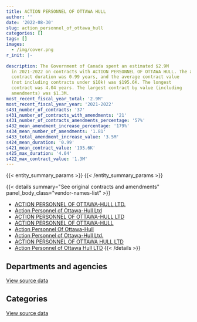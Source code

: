 ```yaml
---
title: ACTION PERSONNEL OF OTTAWA HULL
author: ''
date: '2022-08-30'
slug: action_personnel_of_ottawa_hull
categories: []
tags: []
images:
  - /img/cover.png
r_init: |-
  
description: The Government of Canada spent an estimated $2.9M
  in 2021-2022 on contracts with ACTION PERSONNEL OF OTTAWA HULL. The average
  contract duration was 0.99 years, and the average contract value
  (not including contracts under $10k) was $195.6K. The longest
  contract was 4.04 years. The largest contract by value (including
  amendments) was $1.3M.
most_recent_fiscal_year_total: '2.9M'
most_recent_fiscal_year_year: '2021-2022'
s431_number_of_contracts: '37'
s431_number_of_contracts_with_amendments: '21'
s431_number_of_contracts_amendments_percentage: '57%'
s432_mean_amendment_increase_percentage: '179%'
s434_mean_number_of_amendments: '1.81'
s433_total_amendment_increase_value: '3.5M'
s424_mean_duration: '0.99'
s421_mean_contract_value: '195.6K'
s425_max_duration: '4.04'
s422_max_contract_value: '1.3M'
---
```


<script src="/rmarkdown-libs/htmlwidgets/htmlwidgets.js"></script>
<link href="/rmarkdown-libs/datatables-css/datatables-crosstalk.css" rel="stylesheet" />
<script src="/rmarkdown-libs/datatables-binding/datatables.js"></script>
<script src="/rmarkdown-libs/jquery/jquery-3.6.0.min.js"></script>
<link href="/rmarkdown-libs/dt-core-bootstrap/css/dataTables.bootstrap.min.css" rel="stylesheet" />
<link href="/rmarkdown-libs/dt-core-bootstrap/css/dataTables.bootstrap.extra.css" rel="stylesheet" />
<script src="/rmarkdown-libs/dt-core-bootstrap/js/jquery.dataTables.min.js"></script>
<script src="/rmarkdown-libs/dt-core-bootstrap/js/dataTables.bootstrap.min.js"></script>
<link href="/rmarkdown-libs/crosstalk/css/crosstalk.min.css" rel="stylesheet" />
<script src="/rmarkdown-libs/crosstalk/js/crosstalk.min.js"></script>
<script src="/rmarkdown-libs/htmlwidgets/htmlwidgets.js"></script>
<link href="/rmarkdown-libs/datatables-css/datatables-crosstalk.css" rel="stylesheet" />
<script src="/rmarkdown-libs/datatables-binding/datatables.js"></script>
<script src="/rmarkdown-libs/jquery/jquery-3.6.0.min.js"></script>
<link href="/rmarkdown-libs/dt-core-bootstrap/css/dataTables.bootstrap.min.css" rel="stylesheet" />
<link href="/rmarkdown-libs/dt-core-bootstrap/css/dataTables.bootstrap.extra.css" rel="stylesheet" />
<script src="/rmarkdown-libs/dt-core-bootstrap/js/jquery.dataTables.min.js"></script>
<script src="/rmarkdown-libs/dt-core-bootstrap/js/dataTables.bootstrap.min.js"></script>
<link href="/rmarkdown-libs/crosstalk/css/crosstalk.min.css" rel="stylesheet" />
<script src="/rmarkdown-libs/crosstalk/js/crosstalk.min.js"></script>

{{< entity_summary_params >}}
{{< /entity_summary_params >}}

{{< details summary="See original contracts and amendments" panel_body_class="vendor-names-list" >}}
- [ACTION PERSONNEL OF OTTAWA-HULL LTD.](https://search.open.canada.ca/en/ct/?sort=contract_value_f%20desc&page=1&search_text=%22ACTION%20PERSONNEL%20OF%20OTTAWA-HULL%20LTD.%22)
- [Action Personnel of Ottawa-Hull Ltd](https://search.open.canada.ca/en/ct/?sort=contract_value_f%20desc&page=1&search_text=%22Action%20Personnel%20of%20Ottawa-Hull%20Ltd%22)
- [ACTION PERSONNEL OF OTTAWA-HULL LTD](https://search.open.canada.ca/en/ct/?sort=contract_value_f%20desc&page=1&search_text=%22ACTION%20PERSONNEL%20OF%20OTTAWA-HULL%20LTD%22)
- [ACTION PERSONNEL OF OTTAWA-HULL](https://search.open.canada.ca/en/ct/?sort=contract_value_f%20desc&page=1&search_text=%22ACTION%20PERSONNEL%20OF%20OTTAWA-HULL%22)
- [Action Personnel Of Ottawa-Hull](https://search.open.canada.ca/en/ct/?sort=contract_value_f%20desc&page=1&search_text=%22Action%20Personnel%20Of%20Ottawa-Hull%22)
- [Action Personnel of Ottawa-Hull Ltd.](https://search.open.canada.ca/en/ct/?sort=contract_value_f%20desc&page=1&search_text=%22Action%20Personnel%20of%20Ottawa-Hull%20Ltd.%22)
- [ACTION PERSONNEL OF OTTAWA HULL LTD](https://search.open.canada.ca/en/ct/?sort=contract_value_f%20desc&page=1&search_text=%22ACTION%20PERSONNEL%20OF%20OTTAWA%20HULL%20LTD%22)
- [Action Personnel of Ottawa Hull LTD](https://search.open.canada.ca/en/ct/?sort=contract_value_f%20desc&page=1&search_text=%22Action%20Personnel%20of%20Ottawa%20Hull%20LTD%22)
{{< /details >}}

## Departments and agencies

<div id="htmlwidget-1" style="width:100%;height:auto;" class="datatables html-widget"></div>
<script type="application/json" data-for="htmlwidget-1">{"x":{"style":"bootstrap","filter":"none","vertical":false,"data":[["<a href=\"/departments/cic/\">Immigration, Refugees and Citizenship Canada<\/a>","<a href=\"/departments/dfo-mpo/\">Fisheries and Oceans Canada<\/a>","<a href=\"/departments/dnd-mdn/\">National Defence<\/a>","<a href=\"/departments/fcac-acfc/\">Financial Consumer Agency of Canada<\/a>","<a href=\"/departments/hc-sc/\">Health Canada<\/a>","<a href=\"/departments/opc-cpvp/\">Office of the Privacy Commissioner of Canada<\/a>","<a href=\"/departments/pwgsc-tpsgc/\">Public Services and Procurement Canada<\/a>","<a href=\"/departments/ssc-spc/\">Shared Services Canada<\/a>","<a href=\"/departments/statcan/\">Statistics Canada<\/a>","<a href=\"/departments/wage/\">Department for Women and Gender Equality<\/a>"],[null,null,40265.24,null,240112.24,null,62824.32,null,87970.5,54577.01],[null,14497.51,52882.92,null,534421.41,38685.33,null,null,null,50957.11],[460795.66,64093.99,null,50819.68,437146.43,39907.82,null,48127.72,84750,null],[2478925.84,null,null,49180.33,314438.63,null,null,57784.92,null,null]],"container":"<table class=\"table table-striped table-hover row-border order-column display\">\n  <thead>\n    <tr>\n      <th>Department<\/th>\n      <th>2018-2019<\/th>\n      <th>2019-2020<\/th>\n      <th>2020-2021<\/th>\n      <th>2021-2022<\/th>\n    <\/tr>\n  <\/thead>\n<\/table>","options":{"order":[[4,"desc"]],"pageLength":10,"autoWidth":true,"columnDefs":[{"targets":1,"render":"function(data, type, row, meta) {\n    return type !== 'display' ? data : DTWidget.formatCurrency(data, \"$\", 2, 3, \",\", \".\", true, null);\n  }"},{"targets":2,"render":"function(data, type, row, meta) {\n    return type !== 'display' ? data : DTWidget.formatCurrency(data, \"$\", 2, 3, \",\", \".\", true, null);\n  }"},{"targets":3,"render":"function(data, type, row, meta) {\n    return type !== 'display' ? data : DTWidget.formatCurrency(data, \"$\", 2, 3, \",\", \".\", true, null);\n  }"},{"targets":4,"render":"function(data, type, row, meta) {\n    return type !== 'display' ? data : DTWidget.formatCurrency(data, \"$\", 2, 3, \",\", \".\", true, null);\n  }"},{"width":"16%","targets":[1,2,3,4]},{"className":"dt-right","targets":[1,2,3,4]}],"orderClasses":false}},"evals":["options.columnDefs.0.render","options.columnDefs.1.render","options.columnDefs.2.render","options.columnDefs.3.render"],"jsHooks":[]}</script>
<p class="text-right">
<a href="https://github.com/GoC-Spending/contracts-data/tree/main/data/out/vendors/action_personnel_of_ottawa_hull/summary_by_fiscal_year_by_department.csv" class="source-data-link btn btn-link">View source data</a>
</p>

## Categories

<div id="htmlwidget-2" style="width:100%;height:auto;" class="datatables html-widget"></div>
<script type="application/json" data-for="htmlwidget-2">{"x":{"style":"bootstrap","filter":"none","vertical":false,"data":[["<a href=\"/categories/professional_services/\">Professional services<\/a>","<a href=\"/categories/information_technology/\">Information technology<\/a>"],[397778.81,87970.5],[691444.28,null],[676717.92,508923.38],[363618.97,2536710.77]],"container":"<table class=\"table table-striped table-hover row-border order-column display\">\n  <thead>\n    <tr>\n      <th>Category<\/th>\n      <th>2018-2019<\/th>\n      <th>2019-2020<\/th>\n      <th>2020-2021<\/th>\n      <th>2021-2022<\/th>\n    <\/tr>\n  <\/thead>\n<\/table>","options":{"order":[[4,"desc"]],"dom":"t","pageLength":30,"autoWidth":true,"columnDefs":[{"targets":1,"render":"function(data, type, row, meta) {\n    return type !== 'display' ? data : DTWidget.formatCurrency(data, \"$\", 2, 3, \",\", \".\", true, null);\n  }"},{"targets":2,"render":"function(data, type, row, meta) {\n    return type !== 'display' ? data : DTWidget.formatCurrency(data, \"$\", 2, 3, \",\", \".\", true, null);\n  }"},{"targets":3,"render":"function(data, type, row, meta) {\n    return type !== 'display' ? data : DTWidget.formatCurrency(data, \"$\", 2, 3, \",\", \".\", true, null);\n  }"},{"targets":4,"render":"function(data, type, row, meta) {\n    return type !== 'display' ? data : DTWidget.formatCurrency(data, \"$\", 2, 3, \",\", \".\", true, null);\n  }"},{"width":"16%","targets":[1,2,3,4]},{"className":"dt-right","targets":[1,2,3,4]}],"orderClasses":false,"lengthMenu":[10,25,30,50,100]}},"evals":["options.columnDefs.0.render","options.columnDefs.1.render","options.columnDefs.2.render","options.columnDefs.3.render"],"jsHooks":[]}</script>
<p class="text-right">
<a href="https://github.com/GoC-Spending/contracts-data/tree/main/data/out/vendors/action_personnel_of_ottawa_hull/summary_by_fiscal_year_by_category.csv" class="source-data-link btn btn-link">View source data</a>
</p>
